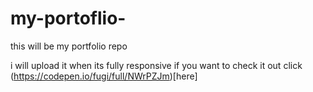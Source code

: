 # my-portoflio-
this will be my portfolio repo

i will upload it when its fully responsive
if you want to check it out
click (https://codepen.io/fugi/full/NWrPZJm)[here]
